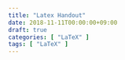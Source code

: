 ```yaml
---
title: "Latex Handout"
date: 2018-11-11T00:00:00+09:00
draft: true
categories: [ "LaTeX" ]
tags: [ "LaTeX" ]
---
```


